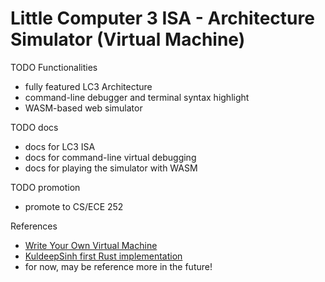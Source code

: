 # Little Computer 3 ISA - Architecture Simulator (Virtual Machine)

TODO Functionalities <br />
* fully featured LC3 Architecture
* command-line debugger and terminal syntax highlight
* WASM-based web simulator

TODO docs 
* docs for LC3 ISA
* docs for command-line virtual debugging
* docs for playing the simulator with WASM

TODO promotion
* promote to CS/ECE 252

References <br />
* [Write Your Own Virtual Machine](https://justinmeiners.github.io/lc3-vm/#1:16)
* [KuldeepSinh first Rust implementation](https://github.com/KuldeepSinh/lc3_vm)
* for now, may be reference more in the future!

